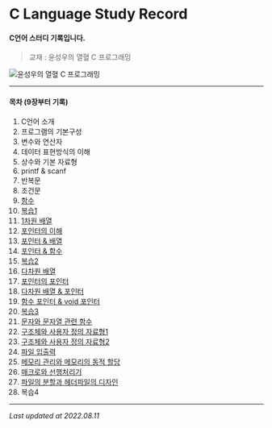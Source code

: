 # C Language Study Record
#### C언어 스터디 기록입니다.

> 교재 : 윤성우의 열혈 C 프로그래밍

![윤성우의 열혈 C 프로그래밍](http://image.yes24.com/goods/4333686/XL)
***
#### 목차 (9장부터 기록)
 1. C언어 소개
 2. 프로그램의 기본구성
 3. 변수와 연산자
 4. 데이터 표현방식의 이해
 5. 상수와 기본 자료형
 6. printf & scanf
 7. 반복문
 8. 조건문
 9. [함수](https://github.com/k1mjunyoung/C/tree/main/09Function)
 10. [복습1](https://github.com/k1mjunyoung/C/tree/main/10Quiz1)
 11. [1차원 배열](https://github.com/k1mjunyoung/C/tree/main/11Array)
 12. [포인터의 이해](https://github.com/k1mjunyoung/C/tree/main/12Pointer)
 13. [포인터 & 배열](https://github.com/k1mjunyoung/C/tree/main/13PointerArray)
 14. [포인터 & 함수](https://github.com/k1mjunyoung/C/tree/main/Ch14_PointerFunc)
 15. [복습2](https://github.com/k1mjunyoung/C/tree/main/15Quiz2)
 16. [다차원 배열](https://github.com/k1mjunyoung/C/tree/main/16DimensionalArray)
 17. [포인터의 포인터](https://github.com/k1mjunyoung/C/tree/main/17DoublePointer)
 18. [다차원 배열 & 포인터](https://github.com/k1mjunyoung/C/tree/main/18MultiArrayPointer)
 19. [함수 포인터 & void 포인터](https://github.com/k1mjunyoung/C/tree/main/19FunctionPointer)
 20. [복습3](https://github.com/k1mjunyoung/C/tree/main/20Quiz3)
 21. [문자와 문자열 관련 함수](https://github.com/k1mjunyoung/C/tree/main/21CharString)
 22. [구조체와 사용자 정의 자료형1](https://github.com/k1mjunyoung/C/tree/main/22Struct)
 23. [구조체와 사용자 정의 자료형2](https://github.com/k1mjunyoung/C/tree/main/23Struct2)
 24. [파일 입출력](https://github.com/k1mjunyoung/C/tree/main/24FileIO)
 25. [메모리 관리와 메모리의 동적 할당](https://github.com/k1mjunyoung/C/tree/main/25Memory)
 26. [매크로와 선행처리기](https://github.com/k1mjunyoung/C/tree/main/26Macro)
 27. [파일의 분할과 헤더파일의 디자인](https://github.com/k1mjunyoung/C/tree/main/27Header)
 28. 복습4
***
*Last updated at 2022.08.11*
